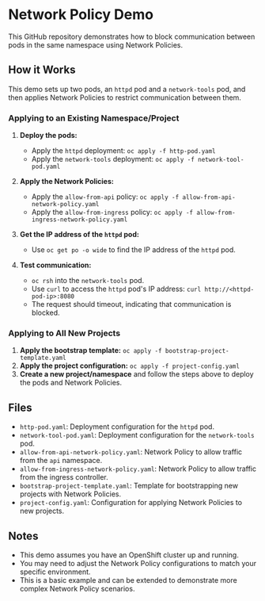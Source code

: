# Network Policy Demo

This GitHub repository demonstrates how to block communication between pods in the same namespace using Network Policies.

## How it Works

This demo sets up two pods, an `httpd` pod and a `network-tools` pod, and then applies Network Policies to restrict communication between them.

### Applying to an Existing Namespace/Project

1. **Deploy the pods:**
   - Apply the `httpd` deployment: `oc apply -f http-pod.yaml`
   - Apply the `network-tools` deployment: `oc apply -f network-tool-pod.yaml`

2. **Apply the Network Policies:**
   - Apply the `allow-from-api` policy: `oc apply -f allow-from-api-network-policy.yaml`
   - Apply the `allow-from-ingress` policy: `oc apply -f allow-from-ingress-network-policy.yaml`

3. **Get the IP address of the `httpd` pod:**
   - Use `oc get po -o wide` to find the IP address of the `httpd` pod.

4. **Test communication:**
   - `oc rsh` into the `network-tools` pod.
   - Use `curl` to access the `httpd` pod's IP address: `curl http://<httpd-pod-ip>:8080`
   - The request should timeout, indicating that communication is blocked.

### Applying to All New Projects

1. **Apply the bootstrap template:** `oc apply -f bootstrap-project-template.yaml`
2. **Apply the project configuration:** `oc apply -f project-config.yaml`
3. **Create a new project/namespace** and follow the steps above to deploy the pods and Network Policies.

## Files

- `http-pod.yaml`: Deployment configuration for the `httpd` pod.
- `network-tool-pod.yaml`: Deployment configuration for the `network-tools` pod.
- `allow-from-api-network-policy.yaml`: Network Policy to allow traffic from the `api` namespace.
- `allow-from-ingress-network-policy.yaml`: Network Policy to allow traffic from the ingress controller.
- `bootstrap-project-template.yaml`: Template for bootstrapping new projects with Network Policies.
- `project-config.yaml`: Configuration for applying Network Policies to new projects.

## Notes

- This demo assumes you have an OpenShift cluster up and running.
- You may need to adjust the Network Policy configurations to match your specific environment.
- This is a basic example and can be extended to demonstrate more complex Network Policy scenarios.
